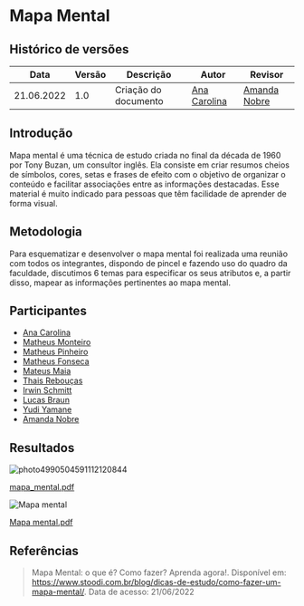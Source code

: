 # Mapa Mental

## Histórico de versões
| Data  | Versão | Descrição  | Autor    | Revisor  |
| ---------- | ------ | -------------------- | -------------- | ------------------ |
| 21.06.2022 | 1.0    | Criação do documento | [Ana Carolina](https://github.com/AnaCarolinaRodriguesLeite) |  [Amanda Nobre](https://github.com/AmandaNbr) |


## Introdução

Mapa mental é uma técnica de estudo criada no final da década de 1960 por Tony Buzan, um consultor inglês. Ela consiste em criar resumos cheios de símbolos, cores, setas e frases de efeito com o objetivo de organizar o conteúdo e facilitar associações entre as informações destacadas. Esse material é muito indicado para pessoas que têm facilidade de aprender de forma visual.

## Metodologia

Para esquematizar e desenvolver o mapa mental foi realizada uma reunião com todos os integrantes, dispondo de pincel e fazendo uso do quadro da faculdade, discutimos 6 temas para especificar os seus atributos e, a partir disso, mapear as informações pertinentes ao mapa mental.

## Participantes
- [Ana Carolina](https://github.com/AnaCarolinaRodriguesLeite)
- [Matheus Monteiro](https://github.com/matheusyanmonteiro)
- [Matheus Pinheiro](https://github.com/matheuscvp)
- [Matheus Fonseca](https://github.com/gatotabaco)
- [Mateus Maia](https://github.com/mateusmaiamaia)
- [Thais Rebouças](https://github.com/Thais-ra)
- [Irwin Schmitt](https://github.com/irwinschmitt)
- [Lucas Braun](https://github.com/lbvx)
- [Yudi Yamane](https://github.com/yudi-azvd)
- [Amanda Nobre](https://github.com/AmandaNbr)

## Resultados

![photo4990504591112120844](https://user-images.githubusercontent.com/49570180/174855655-e54ec010-1a32-4dbc-8271-57ef3fe28113.jpg)

[mapa_mental.pdf](https://github.com/UnBArqDsw2022-1/2022.1_G4_FluxoAgil/files/8950934/mapa_mental.pdf)

![Mapa mental](https://user-images.githubusercontent.com/49570180/174856141-1e009b64-44f1-434a-be59-f7bcd246bce4.jpg)

[Mapa mental.pdf](https://github.com/UnBArqDsw2022-1/2022.1_G4_FluxoAgil/files/8950918/Mapa.mental.pdf)


## Referências
> Mapa Mental: o que é? Como fazer? Aprenda agora!. Disponível em: https://www.stoodi.com.br/blog/dicas-de-estudo/como-fazer-um-mapa-mental/. Data de acesso: 21/06/2022
